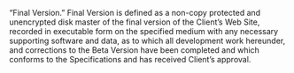 “Final Version.” Final Version is defined as a non-copy protected and unencrypted disk master of the final version of the Client’s Web Site, recorded in executable form on the specified medium with any necessary supporting software and data, as to which all development work hereunder, and corrections to the Beta Version have been completed and which conforms to the Specifications and has received Client’s approval.